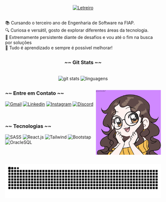 <div align="center">
  <a href="https://git.io/typing-svg">
    <picture>
      <source media="(prefers-color-scheme: dark)" srcset="https://readme-typing-svg.demolab.com?font=Fira+Code&weight=500&size=30&pause=1000&color=ED688E&center=true&vCenter=true&random=false&width=700&lines=%E2%8A%B9+Ol%C3%A1%2C+eu+sou+a+Carolina!+%CB%99%E1%B5%95%CB%99+%E2%8A%B9+">
      <source media="(prefers-color-scheme: light)" srcset="https://readme-typing-svg.demolab.com?font=Fira+Code&weight=500&size=30&pause=1000&color=137980&center=true&vCenter=true&random=false&width=700&lines=%E2%8A%B9+Ol%C3%A1%2C+eu+sou+a+Carolina!+%CB%99%E1%B5%95%CB%99+%E2%8A%B9+">
      <img alt="Letreiro" src="https://readme-typing-svg.demolab.com?font=Fira+Code&weight=500&size=30&pause=1000&color=ED688E&center=true&vCenter=true&random=false&width=700&lines=%E2%8A%B9+Ol%C3%A1%2C+eu+sou+a+Carolina!+%CB%99%E1%B5%95%CB%99+%E2%8A%B9+">
    </picture>
  </a>
</div>

<br>

📚 Cursando o terceiro ano de Engenharia de Software na FIAP.
<br>
🔍 Curiosa e versátil, gosto de explorar diferentes áreas da tecnologia.
<br>
💪 Extremamente persistente diante de desafios e vou até o fim na busca por soluções
<br>
🌱 Tudo é aprendizado e sempre é possível melhorar!

##

<div align="center">
  <h3>~~ Git Stats ~~</h3>
  <br>
  <picture>
    <source media="(prefers-color-scheme: dark)" srcset="https://github-readme-stats.vercel.app/api?username=CavMCarolina&show_icons=true&theme=dracula">
    <source media="(prefers-color-scheme: light)" srcset="https://github-readme-stats.vercel.app/api?username=CavMCarolina&show_icons=true&theme=catppuccin_latte">
    <img height="200" alt="git stats" src="https://github-readme-stats.vercel.app/api?username=CavMCarolina&show_icons=true&theme=swift&include_all_commits=true&count_private=true">
  </picture>
  <picture>
    <source media="(prefers-color-scheme: dark)" srcset="https://github-readme-stats.vercel.app/api/top-langs/?username=CavMCarolina&layout=compact&theme=dracula&langs_count=8">
    <source media="(prefers-color-scheme: light)" srcset= "https://github-readme-stats.vercel.app/api/top-langs/?username=CavMCarolina&layout=compact&theme=catppuccin_latte&langs_count=8">
    <img height="200" alt="linguagens" src="https://github-readme-stats.vercel.app/api?username=CavMCarolina&show_icons=true&theme=swift&include_all_commits=true&count_private=true">
  </picture>
</div>

##

<img height="210" align="right" alt="gif" src="gif_github.gif">

<h3>~~ Entre em Contato ~~</h3>

[![Gmail](https://img.shields.io/badge/Gmail-D14836?style=for-the-badge&logo=gmail&logoColor=white)](mailto:cavm.carolina@gmail.com)
[![Linkedin](https://img.shields.io/badge/LinkedIn-0077B5?style=for-the-badge&logo=linkedin&logoColor=white)](https://www.linkedin.com/in/carolinacavallimachado)
[![Instagram](https://img.shields.io/badge/Instagram-E4405F?style=for-the-badge&logo=instagram&logoColor=white)](https://www.instagram.com/cavmcarolina)
[![Discord](	https://img.shields.io/badge/Discord-7289DA?style=for-the-badge&logo=discord&logoColor=white)](https://discordapp.com/users/993988678789640314)

<!-- Badges futuras?
	https://img.shields.io/badge/-Hackerrank-2EC866?style=for-the-badge&logo=HackerRank&logoColor=white
 	https://img.shields.io/badge/-LeetCode-FFA116?style=for-the-badge&logo=LeetCode&logoColor=black -->
  
<br>

<h3>~~ Tecnologias ~~</h3>

![SASS](https://img.shields.io/badge/Sass-CC6699?style=for-the-badge&logo=sass&logoColor=white)
![React.js](https://img.shields.io/badge/React-20232A?style=for-the-badge&logo=react&logoColor=61DAFB)
![Tailwind](https://img.shields.io/badge/Tailwind_CSS-38B2AC?style=for-the-badge&logo=tailwind-css&logoColor=white)
![Bootstap](https://img.shields.io/badge/Bootstrap-563D7C?style=for-the-badge&logo=bootstrap&logoColor=white)
![OracleSQL](https://img.shields.io/badge/Oracle-F80000?style=for-the-badge&logo=Oracle&logoColor=white)

<br><br>

<picture align="center">
  <source media="(prefers-color-scheme: dark)" srcset="https://raw.githubusercontent.com/CavMCarolina/CavMCarolina/output/github-contribution-grid-snake-dark.svg">
  <source media="(prefers-color-scheme: light)" srcset="https://raw.githubusercontent.com/CavMCarolina/CavMCarolina/output/github-contribution-grid-snake.svg">
  <img align="center" alt="github contribution grid snake animation" src="https://raw.githubusercontent.com/CavMCarolina/CavMCarolina/output/github-contribution-grid-snake.svg">
</picture>
